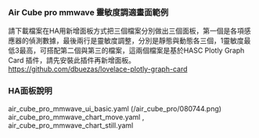 ### Air Cube pro mmwave 靈敏度調適畫面範例
請下載檔案在HA用新增面板方式把三個檔案分別做出三個面板，第一個是各項感應器的偵測數據，最後兩行是靈敏度調整，分別是靜態與動態各三個，1靈敏度最低3最高，可搭配第二個與第三的檔案，這兩個檔案是基於HASC Plotly Graph Card 插件，請先安裝此插件再新增面板。https://github.com/dbuezas/lovelace-plotly-graph-card
### HA面板說明
air_cube_pro_mmwave_ui_basic.yaml
(/air_cube_pro/080744.png)
air_cube_pro_mmwave_chart_move.yaml , air_cube_pro_mmwave_chart_still.yaml
